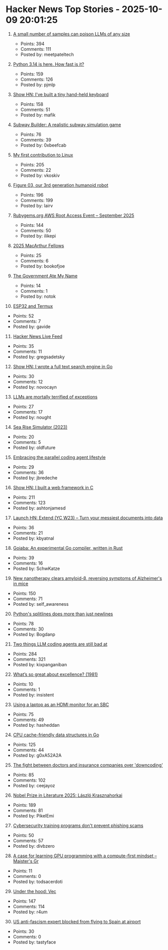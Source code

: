# Hacker News Top Stories - 2025-10-09 20:01:25

1. [A small number of samples can poison LLMs of any size](https://www.anthropic.com/research/small-samples-poison)
   - Points: 394
   - Comments: 111
   - Posted by: meetpateltech

2. [Python 3.14 is here. How fast is it?](https://blog.miguelgrinberg.com/post/python-3-14-is-here-how-fast-is-it)
   - Points: 159
   - Comments: 126
   - Posted by: pjmlp

3. [Show HN: I've built a tiny hand-held keyboard](https://github.com/mafik/keyer)
   - Points: 158
   - Comments: 51
   - Posted by: mafik

4. [Subway Builder: A realistic subway simulation game](https://www.subwaybuilder.com/)
   - Points: 76
   - Comments: 39
   - Posted by: 0xbeefcab

5. [My first contribution to Linux](https://vkoskiv.com/first-linux-patch/)
   - Points: 205
   - Comments: 22
   - Posted by: vkoskiv

6. [Figure 03, our 3rd generation humanoid robot](https://www.figure.ai/news/introducing-figure-03)
   - Points: 196
   - Comments: 199
   - Posted by: lairv

7. [Rubygems.org AWS Root Access Event – September 2025](https://rubycentral.org/news/rubygems-org-aws-root-access-event-september-2025/)
   - Points: 144
   - Comments: 50
   - Posted by: ilikepi

8. [2025 MacArthur Fellows](https://www.macfound.org/programs/awards/fellows/)
   - Points: 25
   - Comments: 6
   - Posted by: bookofjoe

9. [The Government Ate My Name](https://slate.com/life/2025/10/passport-name-change-united-states-mexico-spain-immigration.html)
   - Points: 14
   - Comments: 1
   - Posted by: notok

10. [ESP32 and Termux](https://blog.gavide.dev/blog/esp32-and-termux)
   - Points: 52
   - Comments: 7
   - Posted by: gavide

11. [Hacker News Live Feed](https://jerbear2008.github.io/hn-live/)
   - Points: 35
   - Comments: 11
   - Posted by: gregsadetsky

12. [Show HN: I wrote a full text search engine in Go](https://github.com/wizenheimer/blaze)
   - Points: 30
   - Comments: 12
   - Posted by: novocayn

13. [LLMs are mortally terrified of exceptions](https://twitter.com/karpathy/status/1976077806443569355)
   - Points: 27
   - Comments: 17
   - Posted by: nought

14. [Sea Rise Simulator (2023)](https://nagix.github.io/sea-level-rise-3d-map/)
   - Points: 20
   - Comments: 5
   - Posted by: oldfuture

15. [Embracing the parallel coding agent lifestyle](https://simonwillison.net/2025/Oct/5/parallel-coding-agents/)
   - Points: 29
   - Comments: 36
   - Posted by: jbredeche

16. [Show HN: I built a web framework in C](https://github.com/ashtonjamesd/lavandula)
   - Points: 211
   - Comments: 123
   - Posted by: ashtonjamesd

17. [Launch HN: Extend (YC W23) – Turn your messiest documents into data](https://www.extend.ai/)
   - Points: 36
   - Comments: 21
   - Posted by: kbyatnal

18. [Goiaba: An experimental Go compiler, written in Rust](https://github.com/raphamorim/goiaba)
   - Points: 39
   - Comments: 16
   - Posted by: SchwKatze

19. [New nanotherapy clears amyloid-β, reversing symptoms of Alzheimer's in mice](https://www.drugtargetreview.com/news/189235/new-nanotherapy-clears-amyloid-%CE%B2-reversing-alzheimers-in-mice/)
   - Points: 150
   - Comments: 71
   - Posted by: self_awareness

20. [Python's splitlines does more than just newlines](https://yossarian.net/til/post/python-s-splitlines-does-a-lot-more-than-just-newlines/)
   - Points: 78
   - Comments: 30
   - Posted by: Bogdanp

21. [Two things LLM coding agents are still bad at](https://kix.dev/two-things-llm-coding-agents-are-still-bad-at/)
   - Points: 284
   - Comments: 321
   - Posted by: kixpanganiban

22. [What’s so great about excellence? (1981)](https://newrepublic.com/article/108017/whats-so-great-about-excellence)
   - Points: 10
   - Comments: 1
   - Posted by: insistent

23. [Using a laptop as an HDMI monitor for an SBC](https://danielmangum.com/posts/laptop-hdmi-monitor-sbc/)
   - Points: 75
   - Comments: 49
   - Posted by: hasheddan

24. [CPU cache-friendly data structures in Go](https://skoredin.pro/blog/golang/cpu-cache-friendly-go)
   - Points: 125
   - Comments: 44
   - Posted by: g0xA52A2A

25. [The fight between doctors and insurance companies over 'downcoding'](https://www.nbcnews.com/health/health-care/guilty-proven-innocent-fight-doctors-insurance-companies-downcoding-rcna230714)
   - Points: 85
   - Comments: 102
   - Posted by: ceejayoz

26. [Nobel Prize in Literature 2025: László Krasznahorkai](https://www.nobelprize.org/prizes/literature/2025/press-release/)
   - Points: 189
   - Comments: 81
   - Posted by: PikelEmi

27. [Cybersecurity training programs don't prevent phishing scams](https://today.ucsd.edu/story/cybersecurity-training-programs-dont-prevent-employees-from-falling-for-phishing-scams)
   - Points: 50
   - Comments: 57
   - Posted by: divbzero

28. [A case for learning GPU programming with a compute-first mindset – Maister's Gr](https://themaister.net/blog/2025/10/05/a-case-for-learning-gpu-programming-with-a-compute-first-mindset/)
   - Points: 11
   - Comments: 0
   - Posted by: todsacerdoti

29. [Under the hood: Vec<T>](https://marma.dev/articles/2025/under-the-hood-vec-t)
   - Points: 147
   - Comments: 114
   - Posted by: r4um

30. [US anti-fascism expert blocked from flying to Spain at airport](https://www.theguardian.com/us-news/2025/oct/09/anti-fascism-mark-bray-rutgers-university)
   - Points: 30
   - Comments: 0
   - Posted by: tastyface

